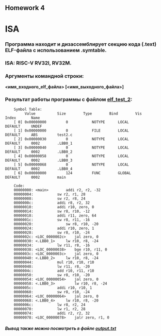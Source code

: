 ## Homework 4
# ISA

### Программа находит и дизассемблирует секцию кода (.text) ELF-файла с использованием .symtable.
### ISA: RISC-V RV32I, RV32M.
### Аргументы командной строки:
**<имя_входного_elf_файла> [<имя_выходного_файла>]**

### Результат работы программы с файлом [elf_test_2](https://github.com/Ma-XD/comp-arch-homework/blob/main/hw4/test_elf_2):
        Symbol Table:
             Value			Size		Type		Bind		Vis		Index		Name
        [ 0] 0x00000000  		0   		NOTYPE		LOCAL		DEFAULT		UNDEF 				
        [ 1] 0x00000000  		0   		FILE		LOCAL		DEFAULT		ABS 		test2.c		
        [ 2] 0x00000030  		0   		NOTYPE		LOCAL		DEFAULT		0002 		.LBB0_1		
        [ 3] 0x00000040  		0   		NOTYPE		LOCAL		DEFAULT		0002 		.LBB0_2		
        [ 4] 0x00000058  		0   		NOTYPE		LOCAL		DEFAULT		0002 		.LBB0_3		
        [ 5] 0x00000068  		0   		NOTYPE		LOCAL		DEFAULT		0002 		.LBB0_4		
        [ 6] 0x00000000  		124   		FUNC		GLOBAL		DEFAULT		0002 		main		

        Code:
        00000000: <main>		addi r2, r2, -32
        00000004:			sw r2, r1, 28
        00000008:			sw r2, r8, 24
        0000000c:			addi r8, r2, 32
        00000010:			addi r10, zero, 0
        00000014:			sw r8, r10, -12
        00000018:			addi r11, zero, 64
        0000001c:			sw r8, r11, -16
        00000020:       		sw r8, r10, -20
        00000024:			addi r10, zero, 1
        00000028:			sw r8, r10, -24
        0000002c: <LOC_0000002c> 	jal zero, 0
        00000030: <.LBB0_1>		lw r10, r8, -24
        00000034:			lw r11, r8, -16
        00000038: <LOC_00000038> 	bge r10, r11, 0
        0000003c: <LOC_0000003c> 	jal zero, 0
        00000040: <.LBB0_2>		lw r10, r8, -24
        00000044:			mul r10, r10, r10
        00000048:			lw r11, r8, -20
        0000004c:			add r10, r11, r10
        00000050:			sw r8, r10, -20
        00000054: <LOC_00000054> 	jal zero, 0
        00000058: <.LBB0_3>	        lw r10, r8, -24
        0000005c:			addi r10, r10, 1
        00000060:			sw r8, r10, -24
        00000064: <LOC_00000064> 	jal zero, 0
        00000068: <.LBB0_4>		lw r10, r8, -20
        0000006c:			lw r8, r2, 24
        00000070:			lw r1, r2, 28
        00000074:			addi r2, r2, 32
        00000078: <LOC_00000078> 	jalr zero, r1, 0


#### *Вывод также можно посмотреть в файле [output.txt](https://github.com/Ma-XD/comp-arch-homework/blob/main/hw4/output.txt)*
